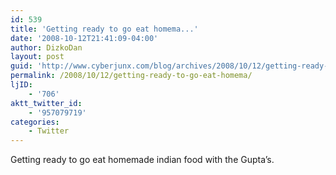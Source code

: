 ```yaml
---
id: 539
title: 'Getting ready to go eat homema...'
date: '2008-10-12T21:41:09-04:00'
author: DizkoDan
layout: post
guid: 'http://www.cyberjunx.com/blog/archives/2008/10/12/getting-ready-to-go-eat-homema/'
permalink: /2008/10/12/getting-ready-to-go-eat-homema/
ljID:
    - '706'
aktt_twitter_id:
    - '957079719'
categories:
    - Twitter
---
```


Getting ready to go eat homemade indian food with the Gupta’s.